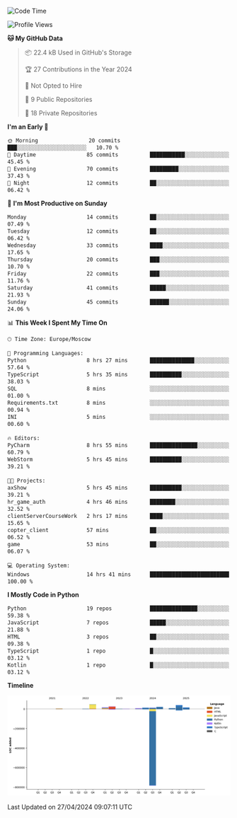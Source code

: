 <!--START_SECTION:waka-->
![Code Time](http://img.shields.io/badge/Code%20Time-281%20hrs%2031%20mins-blue)

![Profile Views](http://img.shields.io/badge/Profile%20Views-0-blue)

**🐱 My GitHub Data** 

> 📦 22.4 kB Used in GitHub's Storage 
 > 
> 🏆 27 Contributions in the Year 2024
 > 
> 🚫 Not Opted to Hire
 > 
> 📜 9 Public Repositories 
 > 
> 🔑 18 Private Repositories 
 > 
**I'm an Early 🐤** 

```text
🌞 Morning                20 commits          ███░░░░░░░░░░░░░░░░░░░░░░   10.70 % 
🌆 Daytime                85 commits          ███████████░░░░░░░░░░░░░░   45.45 % 
🌃 Evening                70 commits          █████████░░░░░░░░░░░░░░░░   37.43 % 
🌙 Night                  12 commits          ██░░░░░░░░░░░░░░░░░░░░░░░   06.42 % 
```
📅 **I'm Most Productive on Sunday** 

```text
Monday                   14 commits          ██░░░░░░░░░░░░░░░░░░░░░░░   07.49 % 
Tuesday                  12 commits          ██░░░░░░░░░░░░░░░░░░░░░░░   06.42 % 
Wednesday                33 commits          ████░░░░░░░░░░░░░░░░░░░░░   17.65 % 
Thursday                 20 commits          ███░░░░░░░░░░░░░░░░░░░░░░   10.70 % 
Friday                   22 commits          ███░░░░░░░░░░░░░░░░░░░░░░   11.76 % 
Saturday                 41 commits          █████░░░░░░░░░░░░░░░░░░░░   21.93 % 
Sunday                   45 commits          ██████░░░░░░░░░░░░░░░░░░░   24.06 % 
```


📊 **This Week I Spent My Time On** 

```text
🕑︎ Time Zone: Europe/Moscow

💬 Programming Languages: 
Python                   8 hrs 27 mins       ██████████████░░░░░░░░░░░   57.64 % 
TypeScript               5 hrs 35 mins       ██████████░░░░░░░░░░░░░░░   38.03 % 
SQL                      8 mins              ░░░░░░░░░░░░░░░░░░░░░░░░░   01.00 % 
Requirements.txt         8 mins              ░░░░░░░░░░░░░░░░░░░░░░░░░   00.94 % 
INI                      5 mins              ░░░░░░░░░░░░░░░░░░░░░░░░░   00.60 % 

🔥 Editors: 
PyCharm                  8 hrs 55 mins       ███████████████░░░░░░░░░░   60.79 % 
WebStorm                 5 hrs 45 mins       ██████████░░░░░░░░░░░░░░░   39.21 % 

🐱‍💻 Projects: 
axShow                   5 hrs 45 mins       ██████████░░░░░░░░░░░░░░░   39.21 % 
hr_game_auth             4 hrs 46 mins       ████████░░░░░░░░░░░░░░░░░   32.52 % 
clientServerCourseWork   2 hrs 17 mins       ████░░░░░░░░░░░░░░░░░░░░░   15.65 % 
copter_client            57 mins             ██░░░░░░░░░░░░░░░░░░░░░░░   06.52 % 
game                     53 mins             ██░░░░░░░░░░░░░░░░░░░░░░░   06.07 % 

💻 Operating System: 
Windows                  14 hrs 41 mins      █████████████████████████   100.00 % 
```

**I Mostly Code in Python** 

```text
Python                   19 repos            ███████████████░░░░░░░░░░   59.38 % 
JavaScript               7 repos             █████░░░░░░░░░░░░░░░░░░░░   21.88 % 
HTML                     3 repos             ██░░░░░░░░░░░░░░░░░░░░░░░   09.38 % 
TypeScript               1 repo              █░░░░░░░░░░░░░░░░░░░░░░░░   03.12 % 
Kotlin                   1 repo              █░░░░░░░░░░░░░░░░░░░░░░░░   03.12 % 
```



**Timeline**

![Lines of Code chart](https://raw.githubusercontent.com/adlemx/adlemx/main/assets/bar_graph.png)


 Last Updated on 27/04/2024 09:07:11 UTC
<!--END_SECTION:waka-->

